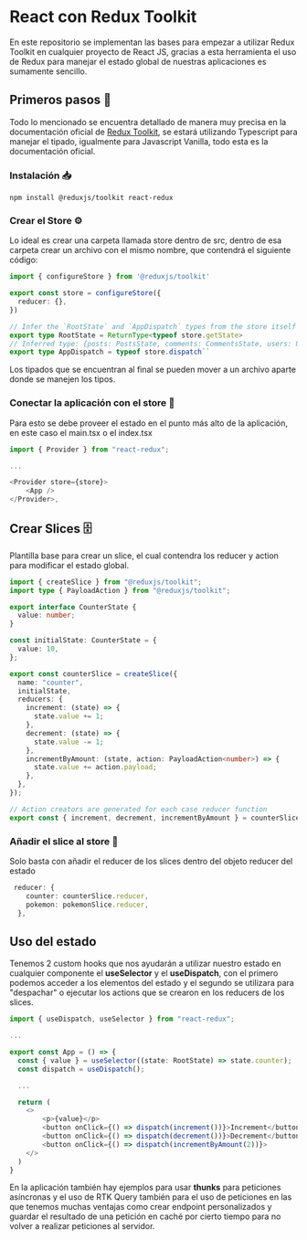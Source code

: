 # React con Redux Toolkit

En este repositorio se implementan las bases para empezar a utilizar Redux Toolkit en cualquier proyecto de React JS, gracias a esta herramienta el uso de Redux para manejar el estado global de nuestras aplicaciones es sumamente sencillo.

## Primeros pasos 🥇

Todo lo mencionado se encuentra detallado de manera muy precisa en la documentación oficial de [Redux Toolkit](https://redux-toolkit.js.org/tutorials/quick-start), se estará utilizando Typescript para manejar el tipado, igualmente para Javascript Vanilla, todo esta es la documentación oficial.

### Instalación 📥

`npm install @reduxjs/toolkit react-redux`

### Crear el **Store** ⚙

Lo ideal es crear una carpeta llamada store dentro de src, dentro de esa carpeta crear un archivo con el mismo nombre, que contendrá el siguiente código:

```typescript
import { configureStore } from '@reduxjs/toolkit'

export const store = configureStore({
  reducer: {},
})

// Infer the `RootState` and `AppDispatch` types from the store itself
export type RootState = ReturnType<typeof store.getState>
// Inferred type: {posts: PostsState, comments: CommentsState, users: UsersState}
export type AppDispatch = typeof store.dispatch``
```

Los tipados que se encuentran al final se pueden mover a un archivo aparte donde se manejen los tipos.

### Conectar la aplicación con el store 🔗

Para esto se debe proveer el estado en el punto más alto de la aplicación, en este caso el main.tsx o el index.tsx

```typescript
import { Provider } from "react-redux";

...

<Provider store={store}>
    <App />
</Provider>,

```

## Crear **Slices** 🗄

Plantilla base para crear un slice, el cual contendra los reducer y action para modificar el estado global.

```typescript
import { createSlice } from "@reduxjs/toolkit";
import type { PayloadAction } from "@reduxjs/toolkit";

export interface CounterState {
  value: number;
}

const initialState: CounterState = {
  value: 10,
};

export const counterSlice = createSlice({
  name: "counter",
  initialState,
  reducers: {
    increment: (state) => {
      state.value += 1;
    },
    decrement: (state) => {
      state.value -= 1;
    },
    incrementByAmount: (state, action: PayloadAction<number>) => {
      state.value += action.payload;
    },
  },
});

// Action creators are generated for each case reducer function
export const { increment, decrement, incrementByAmount } = counterSlice.actions;
```

### Añadir el **slice** al **store** 🛒

Solo basta con añadir el reducer de los slices dentro del objeto reducer del estado

```typescript
 reducer: {
    counter: counterSlice.reducer,
    pokemon: pokemonSlice.reducer,
  },
```

## Uso del estado

Tenemos 2 custom hooks que nos ayudarán a utilizar nuestro estado en cualquier componente el **useSelector** y el **useDispatch**, con el primero podemos acceder a los elementos del estado y el segundo se utilizara para "despachar" o ejecutar los actions que se crearon en los reducers de los slices.

```typescript
import { useDispatch, useSelector } from "react-redux";

...

export const App = () => {
  const { value } = useSelector((state: RootState) => state.counter);
  const dispatch = useDispatch();

  ...

  return (
    <>
        <p>{value}</p>
        <button onClick={() => dispatch(increment())}>Increment</button>
        <button onClick={() => dispatch(decrement())}>Decrement</button>
        <button onClick={() => dispatch(incrementByAmount(2))}>
    </>
  )
}
```

En la aplicación también hay ejemplos para usar **thunks** para peticiones asíncronas y el uso de RTK Query también para el uso de peticiones en las que tenemos muchas ventajas como crear endpoint personalizados y guardar el resultado de una petición en caché por cierto tiempo para no volver a realizar peticiones al servidor.
